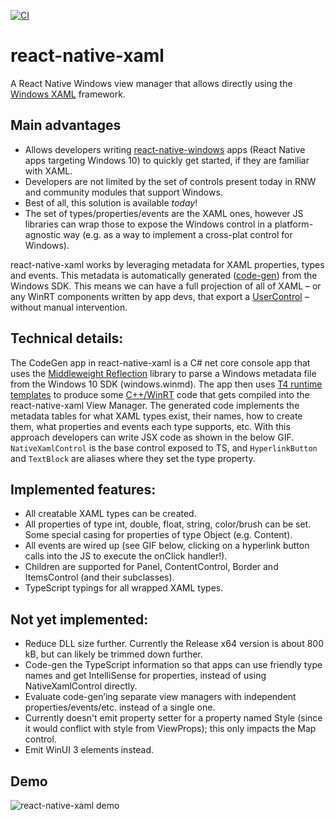 [![CI](https://github.com/asklar/react-native-xaml/actions/workflows/main.yml/badge.svg)](https://github.com/asklar/react-native-xaml/actions/workflows/main.yml)
# react-native-xaml
A React Native Windows view manager that allows directly using the [Windows XAML](https://docs.microsoft.com/windows/uwp/xaml-platform/xaml-overview) framework.

## Main advantages
-	Allows developers writing [react-native-windows](https://microsoft.github.io/react-native-windows/) apps (React Native apps targeting Windows 10) to quickly get started, if they are familiar with XAML.
-	Developers are not limited by the set of controls present today in RNW and community modules that support Windows. 
-	Best of all, this solution is available *today*!
-	The set of types/properties/events are the XAML ones, however JS libraries can wrap those to expose the Windows control in a platform-agnostic way (e.g. as a way to implement a cross-plat control for Windows).

react-native-xaml works by leveraging metadata for XAML properties, types and events. This metadata is automatically generated ([code-gen](https://github.com/asklar/react-native-xaml/tree/main/codegen/Codegen)) from the Windows SDK.
This means we can have a full projection of all of XAML – or any WinRT components written by app devs, that export a [UserControl](https://docs.microsoft.com/uwp/api/Windows.UI.Xaml.Controls.UserControl) – without manual intervention.

## Technical details:
The CodeGen app in react-native-xaml is a C# net core console app that uses the [Middleweight Reflection](https://github.com/MikeHillberg/middleweight-reflection) library to parse a Windows metadata file from the Windows 10 SDK (windows.winmd).
The app then uses [T4 runtime templates](https://docs.microsoft.com/visualstudio/modeling/run-time-text-generation-with-t4-text-templates) to produce some [C++/WinRT](https://github.com/microsoft/cppwinrt) code that gets compiled into the react-native-xaml View Manager. The generated code implements the metadata tables for what XAML types exist, their names, how to create them, what properties and events each type supports, etc.
With this approach developers can write JSX code as shown in the below GIF. `NativeXamlControl` is the base control exposed to TS, and `HyperlinkButton` and `TextBlock` are aliases where they set the type property.

## Implemented features:
- All creatable XAML types can be created.
- All properties of type int, double, float, string, color/brush can be set. Some special casing for properties of type Object (e.g. Content).
- All events are wired up (see GIF below, clicking on a hyperlink button calls into the JS to execute the onClick handler!).
- Children are supported for Panel, ContentControl, Border and ItemsControl (and their subclasses).
- TypeScript typings for all wrapped XAML types.

## Not yet implemented:
- Reduce DLL size further. Currently the Release x64 version is about 800 kB, but can likely be trimmed down further.
- Code-gen the TypeScript information so that apps can use friendly type names and get IntelliSense for properties, instead of using NativeXamlControl directly.
- Evaluate code-gen’ing separate view managers with independent properties/events/etc. instead of a single one.
- Currently doesn't emit property setter for a property named Style (since it would conflict with style from ViewProps); this only impacts the Map control.
- Emit WinUI 3 elements instead.

## Demo

![react-native-xaml demo](https://raw.githubusercontent.com/asklar/react-native-xaml/main/example/rnx.gif)
